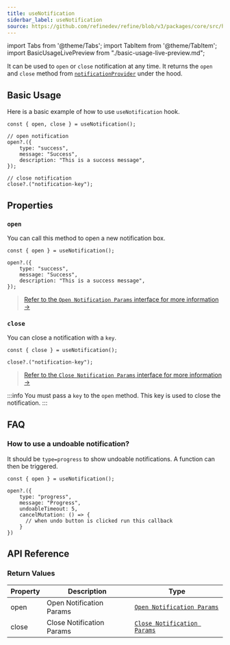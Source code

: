 ```yaml
---
title: useNotification
siderbar_label: useNotification
source: https://github.com/refinedev/refine/blob/v3/packages/core/src/hooks/notification/useNotification/index.ts
---
```


import Tabs from '@theme/Tabs';
import TabItem from '@theme/TabItem';
import BasicUsageLivePreview from "./basic-usage-live-preview.md";


It can be used to `open` or `close` notification at any time. It returns the `open` and `close` method from [`notificationProvider`](/docs/api-reference/core/providers/notification-provider/) under the hood.

## Basic Usage

Here is a basic example of how to use `useNotification` hook.

```tsx
const { open, close } = useNotification();

// open notification
open?.({
    type: "success",
    message: "Success",
    description: "This is a success message",
});

// close notification
close?.("notification-key");
```

## Properties
### `open`

You can call this method to open a new notification box.

```tsx
const { open } = useNotification();

open?.({
    type: "success",
    message: "Success",
    description: "This is a success message",
});
```
> [Refer to the `Open Notification Params` interface for more information →](/docs/api-reference/core/interfaceReferences/#open-notification-params)

### `close`

You can close a notification with a `key`.

```tsx
const { close } = useNotification();

close?.("notification-key");
```
> [Refer to the `Close Notification Params` interface for more information →](/docs/api-reference/core/interfaceReferences/#close-notification-params)

:::info
You must pass a `key` to the `open` method. This key is used to close the notification.
:::

## FAQ
### How to use a undoable notification?

It should be `type=progress` to show undoable notifications. A function can then be triggered.

```tsx
const { open } = useNotification();

open?.({
    type: "progress",
    message: "Progress",
    undoableTimeout: 5,
    cancelMutation: () => {
      // when undo button is clicked run this callback
    }
})
```


## API Reference
### Return Values

| Property | Description               | Type                                                                                                   |
| -------- | ------------------------- | ------------------------------------------------------------------------------------------------------ |
| open     | Open Notification Params  | [`Open Notification Params`](/docs/api-reference/core/interfaceReferences/#open-notification-params)   |
| close    | Close Notification Params | [`Close Notification Params`](/docs/api-reference/core/interfaceReferences/#close-notification-params) |
